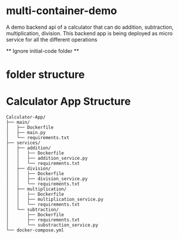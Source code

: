 # multi-container-demo
A demo backend api  of a calculator that can do addition, subtraction, multiplication, division. 
This backend app is being deployed as micro service for all the different operations

** Ignore initial-code folder **

# folder structure

# Calculator App Structure

```plaintext
Calculator-App/
├── main/
│   ├── Dockerfile
│   ├── main.py
│   └── requirements.txt
├── services/
│   ├── addition/
│   │   ├── Dockerfile
│   │   ├── addition_service.py
│   │   └── requirements.txt
│   ├── division/
│   │   ├── Dockerfile
│   │   ├── division_service.py
│   │   └── requirements.txt
│   ├── multiplication/
│   │   ├── Dockerfile
│   │   ├── multiplication_service.py
│   │   └── requirements.txt
│   └── subtraction/
│       ├── Dockerfile
│       ├── requirements.txt
│       └── substraction_service.py
└── docker-compose.yml
```

